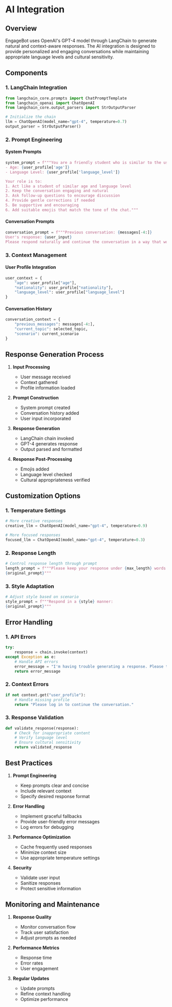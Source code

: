 # AI Integration

## Overview

EngageBot uses OpenAI's GPT-4 model through LangChain to generate natural and context-aware responses. The AI integration is designed to provide personalized and engaging conversations while maintaining appropriate language levels and cultural sensitivity.

## Components

### 1. LangChain Integration

```python
from langchain_core.prompts import ChatPromptTemplate
from langchain_openai import ChatOpenAI
from langchain_core.output_parsers import StrOutputParser

# Initialize the chain
llm = ChatOpenAI(model_name="gpt-4", temperature=0.7)
output_parser = StrOutputParser()
```

### 2. Prompt Engineering

#### System Prompts
```python
system_prompt = f"""You are a friendly student who is similar to the user:
- Age: {user_profile['age']}
- Language Level: {user_profile['language_level']}

Your role is to:
1. Act like a student of similar age and language level
2. Keep the conversation engaging and natural
3. Ask follow-up questions to encourage discussion
4. Provide gentle corrections if needed
5. Be supportive and encouraging
6. Add suitable emojis that match the tone of the chat."""
```

#### Conversation Prompts
```python
conversation_prompt = f"""Previous conversation: {messages[-4:]}
User's response: {user_input}
Please respond naturally and continue the conversation in a way that would be natural for students of similar age and language level."""
```

### 3. Context Management

#### User Profile Integration
```python
user_context = {
    "age": user_profile["age"],
    "nationality": user_profile["nationality"],
    "language_level": user_profile["language_level"]
}
```

#### Conversation History
```python
conversation_context = {
    "previous_messages": messages[-4:],
    "current_topic": selected_topic,
    "scenario": current_scenario
}
```

## Response Generation Process

1. **Input Processing**
   - User message received
   - Context gathered
   - Profile information loaded

2. **Prompt Construction**
   - System prompt created
   - Conversation history added
   - User input incorporated

3. **Response Generation**
   - LangChain chain invoked
   - GPT-4 generates response
   - Output parsed and formatted

4. **Response Post-Processing**
   - Emojis added
   - Language level checked
   - Cultural appropriateness verified

## Customization Options

### 1. Temperature Settings
```python
# More creative responses
creative_llm = ChatOpenAI(model_name="gpt-4", temperature=0.9)

# More focused responses
focused_llm = ChatOpenAI(model_name="gpt-4", temperature=0.3)
```

### 2. Response Length
```python
# Control response length through prompt
length_prompt = f"""Please keep your response under {max_length} words.
{original_prompt}"""
```

### 3. Style Adaptation
```python
# Adjust style based on scenario
style_prompt = f"""Respond in a {style} manner:
{original_prompt}"""
```

## Error Handling

### 1. API Errors
```python
try:
    response = chain.invoke(context)
except Exception as e:
    # Handle API errors
    error_message = "I'm having trouble generating a response. Please try again."
    return error_message
```

### 2. Context Errors
```python
if not context.get("user_profile"):
    # Handle missing profile
    return "Please log in to continue the conversation."
```

### 3. Response Validation
```python
def validate_response(response):
    # Check for inappropriate content
    # Verify language level
    # Ensure cultural sensitivity
    return validated_response
```

## Best Practices

1. **Prompt Engineering**
   - Keep prompts clear and concise
   - Include relevant context
   - Specify desired response format

2. **Error Handling**
   - Implement graceful fallbacks
   - Provide user-friendly error messages
   - Log errors for debugging

3. **Performance Optimization**
   - Cache frequently used responses
   - Minimize context size
   - Use appropriate temperature settings

4. **Security**
   - Validate user input
   - Sanitize responses
   - Protect sensitive information

## Monitoring and Maintenance

1. **Response Quality**
   - Monitor conversation flow
   - Track user satisfaction
   - Adjust prompts as needed

2. **Performance Metrics**
   - Response time
   - Error rates
   - User engagement

3. **Regular Updates**
   - Update prompts
   - Refine context handling
   - Optimize performance 